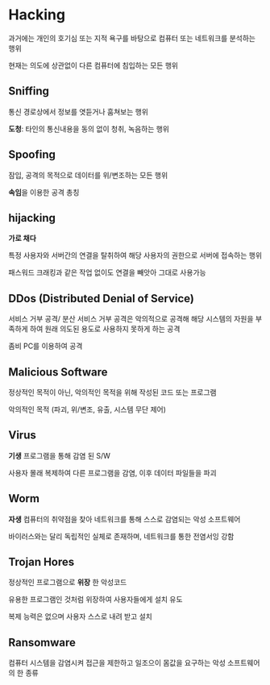 # Hacking

과거에는 개인의 호기심 또는 지적 욕구를 바탕으로 컴퓨터 또는 네트워크를 분석하는 행위

현재는 의도에 상관없이 다른 컴퓨터에 침입하는 모든 행위

## Sniffing

통신 경로상에서 정보를 엿듣거나 훔쳐보는 행위

**도청**: 타인의 통신내용을 동의 없이 청취, 녹음하는 행위


## Spoofing

잠입, 공격의 목적으로 데이터를 위/변조하는 모든 행위

**속임**을 이용한 공격 총칭

## hijacking

**가로 채다**

특정 사용자와 서버간의 연결을 탈취하여 해당 사용자의 권한으로 서버에 접속하는 행위

패스워드 크래킹과 같은 작업 없이도 연결을 빼앗아 그대로 사용가능

## DDos (Distributed Denial of Service)

서비스 거부 공격/ 분산 서비스 거부 공격은 악의적으로 공격해 해당 시스템의 자원을 부족하게 하여 원래 의도된 용도로 사용하지 못하게 하는 공격

좀비 PC를 이용하여 공격

## Malicious Software

정상적인 목적이 아닌, 악의적인 목적을 위해 작성된 코드 또는 프로그램

악의적인 목적 (파괴, 위/변조, 유출, 시스템 무단 제어)

## Virus 
**기생**
프로그램을 통해 감염 된 S/W

사용자 몰래 복제하여 다른 프로그램을 감염, 이후 데이터 파일들을 파괴

## Worm
**자생**
컴퓨터의 취약점을 찾아 네트워크를 통해 스스로 감염되는 악성 소프트웨어

바이러스와는 달리 독립적인 실체로 존재하며, 네트워크를 통한 전염서잉 강함

## Trojan Hores

정상적인 프로그램으로 **위장** 한 악성코드

유용한 프로그램인 것처럼 위장하여 사용자들에게 설치 유도

복제 능력은 없으며 사용자 스스로 내려 받고 설치



## Ransomware

컴퓨터 시스템을 감염시켜 접근을 제한하고 일조으이 몸값을 요구하는 악성 소프트웨어의 한 종류


 





